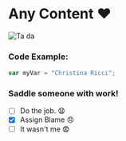 # Any Content :heart:

![Ta da](https://www.hollywoodreporter.com/wp-content/uploads/2011/02/christina_riccicolor_headshotcroppedphoto_by_andrew_eccles_a_p.jpg?w=2000&h=1126&crop=1)

### Code Example:
``` javascript
var myVar = "Christina Ricci";
```

### Saddle someone with work!
- [ ] Do the job. 😧
- [x] Assign Blame 😠
- [ ] It wasn't me 😨
